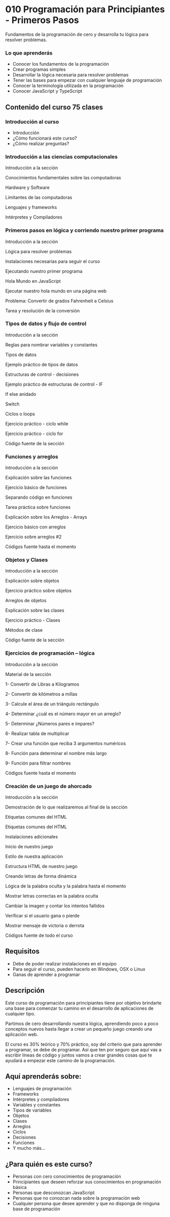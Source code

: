 # 010 Programación para Principiantes - Primeros Pasos

Fundamentos de la programación de cero y desarrolla tu lógica para resolver problemas.

### Lo que aprenderás

* Conocer los fundamentos de la programación
* Crear programas simples
* Desarrollar la lógica necesaria para resolver problemas
* Tener las bases para empezar con cualquier lenguaje de programación
* Conocer la terminología utilizada en la programación
* Conocer JavaScript y TypeScript

## Contenido del curso 							75 clases

### Introducción al curso									

* Introducción
* ¿Cómo funcionará este curso?
* ¿Cómo realizar preguntas?

### Introducción a las ciencias computacionales

Introducción a la sección

Conocimientos fundamentales sobre las computadoras

Hardware y Software

Limitantes de las computadoras

Lenguajes y frameworks

Intérpretes y Compiladores

### Primeros pasos en lógica y corriendo nuestro primer programa

Introducción a la sección

Lógica para resolver problemas

Instalaciones necesarias para seguir el curso

Ejecutando nuestro primer programa

Hola Mundo en JavaScript

Ejecutar nuestro hola mundo en una página web

Problema: Convertir de grados Fahrenheit a Celsius

Tarea y resolución de la conversión

### Tipos de datos y flujo de control

Introducción a la sección

Reglas para nombrar variables y constantes

Tipos de datos

Ejemplo práctico de tipos de datos

Estructuras de control - decisiones

Ejemplo práctico de estructuras de control - IF

If else anidado

Switch

Ciclos o loops

Ejercicio práctico - ciclo while

Ejercicio práctico - ciclo for

Código fuente de la sección

### Funciones y arreglos

Introducción a la sección

Explicación sobre las funciones

Ejercicio básico de funciones

Separando código en funciones

Tarea práctica sobre funciones

Explicación sobre los Arreglos - Arrays

Ejercicio básico con arreglos

Ejercicio sobre arreglos #2

Códigos fuente hasta el momento

### Objetos y Clases

Introducción a la sección

Explicación sobre objetos

Ejercicio práctico sobre objetos

Arreglos de objetos

Explicación sobre las clases

Ejercicio práctico - Clases

Métodos de clase

Código fuente de la sección

### Ejercicios de programación – lógica

Introducción a la sección

Material de la sección

1- Convertir de Libras a Kilogramos

2- Convertir de kilómetros a millas

3- Calcule el área de un triángulo rectángulo

4- Determinar ¿cuál es el número mayor en un arreglo?

5- Determinar ¿Números pares e impares?

6- Realizar tabla de multiplicar

7- Crear una función que reciba 3 argumentos numéricos

8- Función para determinar el nombre más largo

9- Función para filtrar nombres

Códigos fuente hasta el momento

### Creación de un juego de ahorcado

Introducción a la sección

Demostración de lo que realizaremos al final de la sección

Etiquetas comunes del HTML

Etiquetas comunes del HTML

Instalaciones adicionales

Inicio de nuestro juego

Estilo de nuestra aplicación

Estructura HTML de nuestro juego

Creando letras de forma dinámica

Lógica de la palabra oculta y la palabra hasta el momento

Mostrar letras correctas en la palabra oculta

Cambiar la imagen y contar los intentos fallidos

Verificar si el usuario gana o pierde

Mostrar mensaje de victoria o derrota

Códigos fuente de todo el curso


## Requisitos
* Debe de poder realizar instalaciones en el equipo
* Para seguir el curso, pueden hacerlo en Windows, OSX o Linux
* Ganas de aprender a programar

## Descripción

Este curso de programación para principiantes tiene por objetivo brindarte una base para comenzar tu camino en el desarrollo de aplicaciones de cualquier tipo.

Partimos de cero desarrollando nuestra lógica, aprendiendo poco a poco conceptos nuevos hasta llegar a crear un pequeño juego creando una aplicación web.

El curso es 30% teórico y 70% práctico, soy del criterio que para aprender a programar, se debe de programar. Así que ten por seguro que aquí vas a escribir líneas de código y juntos vamos a crear grandes cosas que te ayudará a empezar este camino de la programación.

## Aquí aprenderás sobre:

* Lenguajes de programación
* Frameworks
* Intérpretes y compiladores
* Variables y constantes
* Tipos de variables
* Objetos
* Clases
* Arreglos
* Ciclos
* Decisiones 
* Funciones
* Y mucho más...

## ¿Para quién es este curso?

* Personas con cero conocimientos de programación
* Principiantes que deseen reforzar sus conocimientos en programación básica
* Personas que desconozcan JavaScript
* Personas que no conozcan nada sobre la programación web
* Cualquier persona que desee aprender y que no disponga de ninguna base de programación
